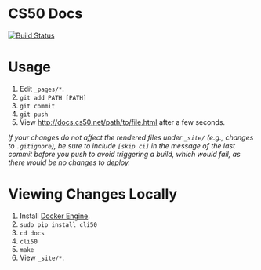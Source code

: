# CS50 Docs
[![Build Status](https://travis-ci.org/cs50/docs.svg?branch=master)](https://travis-ci.org/cs50/docs)

# Usage

1. Edit `_pages/*`.
1. `git add PATH [PATH]`
1. `git commit`
1. `git push`
1. View http://docs.cs50.net/path/to/file.html after a few seconds.

_If your changes do not affect the rendered files under `_site/` (e.g., changes to `.gitignore`), be sure to include `[skip ci]` in the message of the last commit before you push to avoid triggering a build, which would fail, as there would be no changes to deploy._

# Viewing Changes Locally

1. Install [Docker Engine](https://docs.docker.com/engine/installation/).
1. `sudo pip install cli50`
1. `cd docs`
1. `cli50`
1. `make`
1. View `_site/*`.
